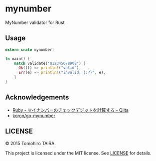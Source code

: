 mynumber
================================================================================

MyNumber validator for Rust



Usage
--------------------------------------------------------------------------------

```rust
extern crate mynumber;

fn main() {
    match validate("012345678908") {
      Ok(()) => println!("valid"),
      Err(e) => println!("invalid: {:?}", e),
    }
}
```


Acknowledgements
--------------------------------------------------------------------------------

- [Ruby - マイナンバーのチェックデジットを計算する - Qiita](http://qiita.com/qube81/items/fa6ef94d3c8615b0ce64)
- [koron/go-mynumber](https://github.com/koron/go-mynumber)


LICENSE
--------------------------------------------------------------------------------

&copy; 2015 Tomohiro TAIRA.

This project is licensed under the MIT license. See [LICENSE](LICENSE) for details.
